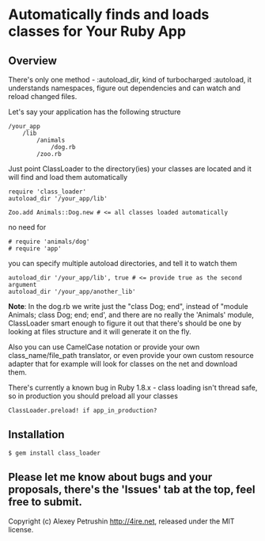 # Automatically finds and loads classes for Your Ruby App

## Overview
There's only one method - :autoload_dir, kind of turbocharged :autoload, it understands namespaces, figure out dependencies and can watch and reload changed files.

Let's say your application has the following structure

	/your_app
		/lib			
			/animals
				/dog.rb
			/zoo.rb

Just point ClassLoader to the directory(ies) your classes are located and it will find and load them automatically

	require 'class_loader'
	autoload_dir '/your_app/lib'
	
	Zoo.add Animals::Dog.new # <= all classes loaded automatically
	
no need for

	# require 'animals/dog'
	# require 'app'
	
you can specify multiple autoload directories, and tell it to watch them

	autoload_dir '/your_app/lib', true # <= provide true as the second argument
	autoload_dir '/your_app/another_lib'	
	
**Note**: In the dog.rb we write just the "class Dog; end", instead of "module Animals; class Dog; end; end', and there are no really the 'Animals' module, ClassLoader smart enough to figure it out that there's should be one by looking at files structure and it will generate it on the fly.

Also you can use CamelCase notation or provide your own class_name/file_path translator, or even provide your own custom resource adapter that for example will look for classes on the net and download them.

There's currently a known bug in Ruby 1.8.x - class loading isn't thread safe, so in production you should preload all your classes

	ClassLoader.preload! if app_in_production?

## Installation

	$ gem install class_loader
	
## Please let me know about bugs and your proposals, there's the 'Issues' tab at the top, feel free to submit.
	
Copyright (c) Alexey Petrushin http://4ire.net, released under the MIT license.